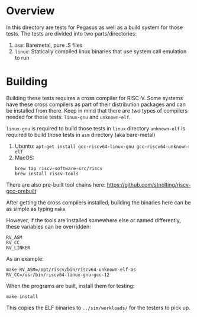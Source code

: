 # Overview

In this directory are tests for Pegasus as well as a build system for
those tests.  The tests are divided into two parts/directories:

1. `asm`: Baremetal, pure .S files
1. `linux`: Statically compiled linux binaries that use system call emulation to run

# Building

Building these tests requires a cross compiler for RISC-V.  Some
systems have these cross compilers as part of their distribution
packages and can be installed from there.  Keep in mind that there are
_two_ types of compilers needed for these tests: `linux-gnu` and
`unknown-elf`.

`linux-gnu` is required to build those tests in `linux` directory
`unknown-elf` is required to build those tests in `asm` directory (aka bare-metal)

1. Ubuntu: `apt-get install gcc-riscv64-linux-gnu gcc-riscv64-unknown-elf`
1. MacOS:
   ```
   brew tap riscv-software-src/riscv
   brew install riscv-tools
   ```
There are also pre-built tool chains here: https://github.com/stnolting/riscv-gcc-prebuilt

After getting the cross compilers installed, building the binaries
here can be as simple as typing `make`.

However, if the tools are installed somewhere else or named
differently, these variables can be overridden:

```
RV_ASM
RV_CC
RV_LINKER
```

As an example:
```
make RV_ASM=/opt/riscv/bin/riscv64-unknown-elf-as RV_CC=/usr/bin/riscv64-linux-gnu-gcc-12
```

When the programs are built, install them for testing:

```
make install
```
This copies the ELF binaries to `../sim/workloads/` for the testers to
pick up.
